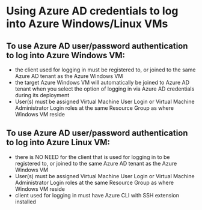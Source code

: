 # Using Azure AD credentials to log into Azure Windows/Linux VMs

## To use Azure AD user/password authentication to log into Azure Windows VM:
- the client used for logging in must be registered to, or joined to the same Azure AD tenant as the Azure Windows VM
- the target Azure Windows VM will automatically be joined to Azure AD tenant when you select the option of logging in via Azure AD credentials during its deployment
- User(s) must be assigned Virtual Machine User Login or Virtual Machine Administrator Login roles at the same Resource Group as where Windows VM reside

## To use Azure AD user/password authentication to log into Azure Linux VM:
- there is NO NEED for the client that is used for logging in to be registered to, or joined to the same Azure AD tenant as the Azure Windows VM
- User(s) must be assigned Virtual Machine User Login or Virtual Machine Administrator Login roles at the same Resource Group as where Windows VM reside
- client used for logging in must have Azure CLI with SSH extension installed

